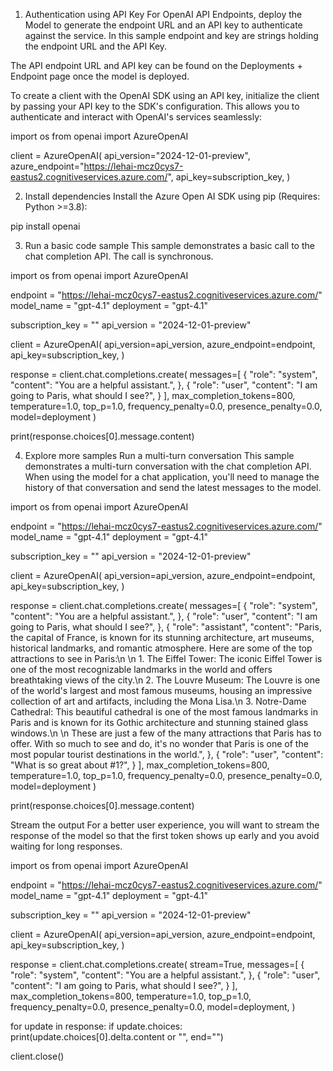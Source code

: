 1. Authentication using API Key
For OpenAI API Endpoints, deploy the Model to generate the endpoint URL and an API key to authenticate against the service. In this sample endpoint and key are strings holding the endpoint URL and the API Key.

The API endpoint URL and API key can be found on the Deployments + Endpoint page once the model is deployed.

To create a client with the OpenAI SDK using an API key, initialize the client by passing your API key to the SDK's configuration. This allows you to authenticate and interact with OpenAI's services seamlessly:

import os
from openai import AzureOpenAI

client = AzureOpenAI(
    api_version="2024-12-01-preview",
    azure_endpoint="https://lehai-mcz0cys7-eastus2.cognitiveservices.azure.com/",
    api_key=subscription_key,
)

2. Install dependencies
Install the Azure Open AI SDK using pip (Requires: Python >=3.8):

pip install openai

3. Run a basic code sample
This sample demonstrates a basic call to the chat completion API. The call is synchronous.

import os
from openai import AzureOpenAI

endpoint = "https://lehai-mcz0cys7-eastus2.cognitiveservices.azure.com/"
model_name = "gpt-4.1"
deployment = "gpt-4.1"

subscription_key = "<your-api-key>"
api_version = "2024-12-01-preview"

client = AzureOpenAI(
    api_version=api_version,
    azure_endpoint=endpoint,
    api_key=subscription_key,
)

response = client.chat.completions.create(
    messages=[
        {
            "role": "system",
            "content": "You are a helpful assistant.",
        },
        {
            "role": "user",
            "content": "I am going to Paris, what should I see?",
        }
    ],
    max_completion_tokens=800,
    temperature=1.0,
    top_p=1.0,
    frequency_penalty=0.0,
    presence_penalty=0.0,
    model=deployment
)

print(response.choices[0].message.content)

4. Explore more samples
Run a multi-turn conversation
This sample demonstrates a multi-turn conversation with the chat completion API. When using the model for a chat application, you'll need to manage the history of that conversation and send the latest messages to the model.

import os
from openai import AzureOpenAI

endpoint = "https://lehai-mcz0cys7-eastus2.cognitiveservices.azure.com/"
model_name = "gpt-4.1"
deployment = "gpt-4.1"

subscription_key = "<your-api-key>"
api_version = "2024-12-01-preview"

client = AzureOpenAI(
    api_version=api_version,
    azure_endpoint=endpoint,
    api_key=subscription_key,
)

response = client.chat.completions.create(
    messages=[
        {
            "role": "system",
            "content": "You are a helpful assistant.",
        },
        {
            "role": "user",
            "content": "I am going to Paris, what should I see?",
        },
        {
            "role": "assistant",
            "content": "Paris, the capital of France, is known for its stunning architecture, art museums, historical landmarks, and romantic atmosphere. Here are some of the top attractions to see in Paris:\n \n 1. The Eiffel Tower: The iconic Eiffel Tower is one of the most recognizable landmarks in the world and offers breathtaking views of the city.\n 2. The Louvre Museum: The Louvre is one of the world's largest and most famous museums, housing an impressive collection of art and artifacts, including the Mona Lisa.\n 3. Notre-Dame Cathedral: This beautiful cathedral is one of the most famous landmarks in Paris and is known for its Gothic architecture and stunning stained glass windows.\n \n These are just a few of the many attractions that Paris has to offer. With so much to see and do, it's no wonder that Paris is one of the most popular tourist destinations in the world.",
        },
        {
            "role": "user",
            "content": "What is so great about #1?",
        }
    ],
    max_completion_tokens=800,
    temperature=1.0,
    top_p=1.0,
    frequency_penalty=0.0,
    presence_penalty=0.0,
    model=deployment
)

print(response.choices[0].message.content)

Stream the output
For a better user experience, you will want to stream the response of the model so that the first token shows up early and you avoid waiting for long responses.

import os
from openai import AzureOpenAI

endpoint = "https://lehai-mcz0cys7-eastus2.cognitiveservices.azure.com/"
model_name = "gpt-4.1"
deployment = "gpt-4.1"

subscription_key = "<your-api-key>"
api_version = "2024-12-01-preview"

client = AzureOpenAI(
    api_version=api_version,
    azure_endpoint=endpoint,
    api_key=subscription_key,
)

response = client.chat.completions.create(
    stream=True,
    messages=[
        {
            "role": "system",
            "content": "You are a helpful assistant.",
        },
        {
            "role": "user",
            "content": "I am going to Paris, what should I see?",
        }
    ],
    max_completion_tokens=800,
    temperature=1.0,
    top_p=1.0,
    frequency_penalty=0.0,
    presence_penalty=0.0,
    model=deployment,
)

for update in response:
    if update.choices:
        print(update.choices[0].delta.content or "", end="")

client.close()

